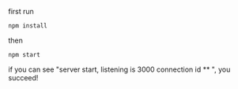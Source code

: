 first run 
```
npm install
```
then
```
npm start
```
if you can see
"server start, listening is 3000
 connection id ** ", you succeed!
 